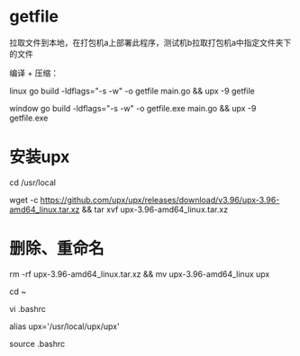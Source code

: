# getfile
拉取文件到本地，在打包机a上部署此程序，测试机b拉取打包机a中指定文件夹下的文件

编译 + 压缩：

linux
go build -ldflags="-s -w" -o getfile main.go && upx -9 getfile

window
go build -ldflags="-s -w" -o getfile.exe main.go && upx -9 getfile.exe


# 安装upx
cd /usr/local

wget -c https://github.com/upx/upx/releases/download/v3.96/upx-3.96-amd64_linux.tar.xz && tar xvf upx-3.96-amd64_linux.tar.xz

# 删除、重命名
rm -rf upx-3.96-amd64_linux.tar.xz && mv upx-3.96-amd64_linux upx

cd ~

vi .bashrc

alias upx='/usr/local/upx/upx'

source .bashrc


